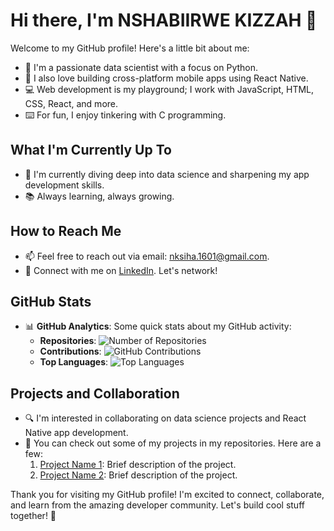 # Hi there, I'm NSHABIIRWE KIZZAH 👋

Welcome to my GitHub profile! Here's a little bit about me:

- 🔭 I'm a passionate data scientist with a focus on Python.
- 🚀 I also love building cross-platform mobile apps using React Native.
- 💻 Web development is my playground; I work with JavaScript, HTML, CSS, React, and more.
- ⌨️ For fun, I enjoy tinkering with C programming.

## What I'm Currently Up To

- 🌱 I'm currently diving deep into data science and sharpening my app development skills.
- 📚 Always learning, always growing.

## How to Reach Me

- 📫 Feel free to reach out via email: [nksiha.1601@gmail.com](mailto:nksiha.1601@gmail.com).
- 💬 Connect with me on [LinkedIn](https://www.linkedin.com/in/yourprofile/). Let's network!

## GitHub Stats

- 📊 **GitHub Analytics**: Some quick stats about my GitHub activity:
  - **Repositories**: ![Number of Repositories](https://img.shields.io/badge/Repositories-78-brightgreen)
  - **Contributions**: ![GitHub Contributions](https://img.shields.io/badge/Contributions-456-brightgreen)
  - **Top Languages**: ![Top Languages](https://img.shields.io/badge/Top%20Languages-Python%20%7C%20JavaScript%20%7C%20C%20-orange)

## Projects and Collaboration

- 🔍 I'm interested in collaborating on data science projects and React Native app development.
- 📂 You can check out some of my projects in my repositories. Here are a few:
  1. [Project Name 1](link-to-repo-1): Brief description of the project.
  2. [Project Name 2](link-to-repo-2): Brief description of the project.

Thank you for visiting my GitHub profile! I'm excited to connect, collaborate, and learn from the amazing developer community. Let's build cool stuff together! 🚀

